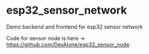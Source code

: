 # esp32_sensor_network

Demo backend and frontend for esp32 sensor network

Code for sensor node is here -> https://github.com/DevAlone/esp32_sensor_node
